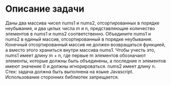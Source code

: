 # Описание задачи
Даны два массива чисел nums1 и nums2, отсортированных в порядке неубывания, и два целых числа m и n, представляющие количество элементов в nums1 и nums2 соответственно.
Объедините nums1 и nums2 в единый массив, отсортированный в порядке неубывания.
Конечный отсортированный массив не должен возвращаться функцией, а вместо этого храниться внутри массива nums1. Чтобы учесть это, nums1 имеет длину m + n, где первые m элементов обозначают элементы, которые должны быть объединены, а последние n элементов имеют значение 0 и должны игнорироваться. nums2 имеет длину n.
Стек: задача должна быть выполнена на языке Javascript. Использование сторонних библиотек запрещается.
